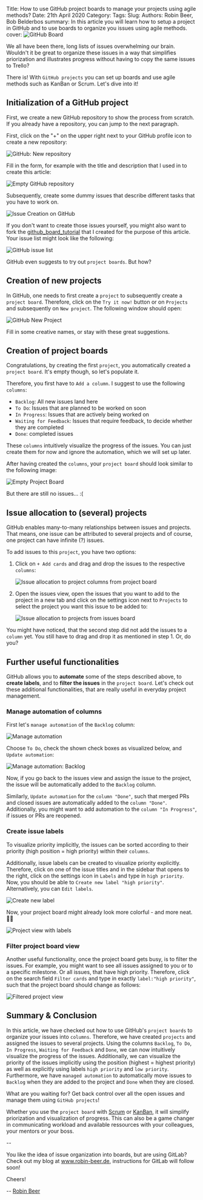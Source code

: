 Title: How to use GitHub project boards to manage your projects using agile methods?
Date: 21th April 2020
Category: 
Tags: 
Slug:
Authors: Robin Beer, Bob Belderbos
summary: In this article you will learn how to setup a project in GitHub and to use boards to organize you issues using agile methods.
cover: ![GitHub Board](GitHub_Board_Screenshot.png)

We all have been there, long lists of issues overwhelming our brain. Wouldn't it be great to organize these issues in a way that simplifies priorization and illustrates progress without having to copy the same issues to Trello?

There is! With `GitHub projects` you can set up boards and use agile methods such as KanBan or Scrum. Let's dive into it!

## Initialization of a GitHub project

First, we create a new GitHub repository to show the process from scratch. If you already have a repository, you can jump to the next paragraph.

First, click on the "+" on the upper right next to your GitHub profile icon to create a new repository:

![GitHub: New repository](2020-04-14-22-05-07.png)

Fill in the form, for example with the title and description that I used in to create this article:

![Empty GitHub repository](2020-04-14-22-02-41.png)

Subsequently, create some dummy issues that describe different tasks that you have to work on.

![Issue Creation on GitHub](2020-04-14-22-07-58.png)

If you don't want to create those issues yourself, you might also want to fork the [github_board_tutorial](https://github.com/Zaubeerer/github_board_tutorial) that I created for the purpose of this article. Your issue list might look like the following:

![GitHub issue list](2020-04-14-22-16-40.png)

GitHub even suggests to try out `project boards`. But how?

## Creation of new projects

In GitHub, one needs to first create a `project` to subsequently create a `project board`. Therefore, click on the `Try it now!` button or on `Projects` and subsequently on `New project`. The following window should open:

![GitHub New Project](2020-04-14-22-21-59.png)

Fill in some creative names, or stay with these great suggestions.

## Creation of project boards

Congratulations, by creating the first `project`, you automatically created a `project board`. It's empty though, so let's populate it.

Therefore, you first have to `Add a column`. I suggest to use the following `columns`:

- `Backlog`: All new issues land here
- `To Do`: Issues that are planned to be worked on soon
- `In Progress`: Issues that are actively being worked on
- `Waiting for Feedback`: Issues that require feedback, to decide whether they are completed
- `Done`: completed issues

These `columns` intuitively visualize the progress of the issues. You can just create them for now and ignore the automation, which we will set up later.

After having created the `columns`, your `project board` should look similar to the following image:

![Empty Project Board](2020-04-14-22-33-18.png)

But there are still no issues... :(

## Issue allocation to (several) projects

GitHub enables many-to-many relationships between issues and projects. That means, one issue can be attributed to several projects and of course, one project can have infinite (?) issues.

To add issues to this `project`, you have two options:
1. Click on `+ Add cards` and drag and drop the issues to the respective `columns`:
   
   ![Issue allocation to project columns from project board](2020-04-14-22-40-33.png)
   
2. Open the issues view, open the issues that you want to add to the project in a new tab and click on the settings icon next to `Projects` to select the project you want this issue to be added to:
   
   ![Issue allocation to projects from issues board](2020-04-14-22-38-22.png)

You might have noticed, that the second step did not add the issues to a `column` yet. You still have to drag and drop it as mentioned in step 1. Or, do you?

## Further useful functionalities

GitHub allows you to **automate** some of the steps described above, to **create labels**, and to **filter the issues** in the `project board`. Let's check out these additional functionalities, that are really useful in everyday project management.

### Manage automation of columns

First let's `manage automation` of the `Backlog` column:

![Manage automation](2020-04-14-22-44-25.png)

Choose `To Do`, check the shown check boxes as visualized below, and `Update automation`:

![Manage automation: Backlog](2020-04-14-22-45-46.png)

Now, if you go back to the issues view and assign the issue to the project, the issue will be automatically added to the `Backlog` column.

Similarly, `Update automation` for the `column "Done"`, such that merged PRs and closed issues are automatically added to the `column "Done"`. Additionally, you might want to add automation to the `column "In Progress"`, if issues or PRs are reopened.

### Create issue labels

To visualize priority implicitly, the issues can be sorted according to their priority (high position = high priority) within their `columns`.

Additionally, issue labels can be created to visualize priority explicitly. Therefore, click on one of the issue titles and in the sidebar that opens to the right, click on the settings icon in `Labels` and type in `high priority`. Now, you should be able to `Create new label "high priority"`. Alternatively, you can `Edit labels`.

![Create new label](2020-04-14-23-00-41.png)

Now, your project board might already look more colorful - and more neat. 👌🏻

![Project view with labels](2020-04-14-23-05-55.png)

### Filter project board view

Another useful functionality, once the project board gets busy, is to filter the issues. For example, you might want to see all issues assigned to you or to a specific milestone. Or all issues, that have high priority. Therefore, click on the search field `Filter cards` and type in exactly `label:"high priority"`, such that the project board should change as follows:

![Filtered project view](2020-04-14-23-08-26.png)

## Summary & Conclusion

In this article, we have checked out how to use GitHub's `project boards` to organize your issues into `columns`. Therefore, we have created `projects` and assigned the issues to several projects. Using the columns `Backlog`, `To Do`, `In Progress`, `Waiting for Feedback` and `Done`, we can now intuitively visualize the progress of the issues. Additionally, we can visualize the priority of the issues implicitly using the position (highest = highest priority) as well as explicitly using labels `high priority` and `low priority`. Furthermore, we have `managed automation` to automatically move issues to `Backlog` when they are added to the project and `Done` when they are closed.

What are you waiting for? Get back control over all the open issues and manage them using `GitHub projects`!

Whether you use the `project board` with [Scrum](https://www.scrum.org/resources/what-is-scrum) or [KanBan](https://www.atlassian.com/agile/kanban), it will simplify priorization and visualization of progress. This can also be a game changer in communicating workload and available ressources with your colleagues, your mentors or your boss.

--

<!-- add your closer here! -->
You like the idea of issue organization into boards, but are using GitLab? Check out my blog at www.robin-beer.de, instructions for GitLab will follow soon!

Cheers! 

-- [Robin Beer](www.robin-beer.de)
